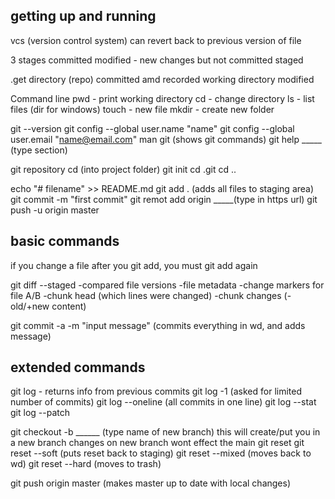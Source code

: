 ## getting up and running
vcs (version control system)
can revert back to previous version of file

3 stages
    committed
    modified - new changes but not committed
    staged 

.get directory (repo)
    committed amd recorded
working directory
    modified

Command line
    pwd - print working directory
    cd - change directory 
    ls - list files (dir for windows)
    touch - new file
    mkdir - create new folder

git --version
git config --global user.name "name"
git config --global user.email "name@email.com"
man git (shows git commands)
git help _____ (type section)

git repository
    cd (into project folder)
    git init
    cd .git
    cd ..

echo "# filename" >> README.md
git add . (adds all files to staging area)
git commit -m "first commit"
git remot add origin _____(type in https url)
git push -u origin master

## basic commands
if you change a file after you git add, you must git add again

git diff --staged 
    -compared file versions
    -file metadata
    -change markers for file A/B
    -chunk head (which lines were changed)
    -chunk changes (- old/+new content)

git commit -a -m "input message" (commits everything in wd, and adds message)

## extended commands
git log - returns info from previous commits
git log -1 (asked for limited number of commits)
git log --oneline (all commits in one line)
git log --stat 
git log --patch

git checkout -b ______ (type name of new branch)
    this will create/put you in a new branch
    changes on new branch wont effect the main
git reset
    git reset --soft (puts reset back to staging)
    git reset --mixed (moves back to wd)
    git reset --hard (moves to trash)

git push origin master (makes master up to date with local changes)
